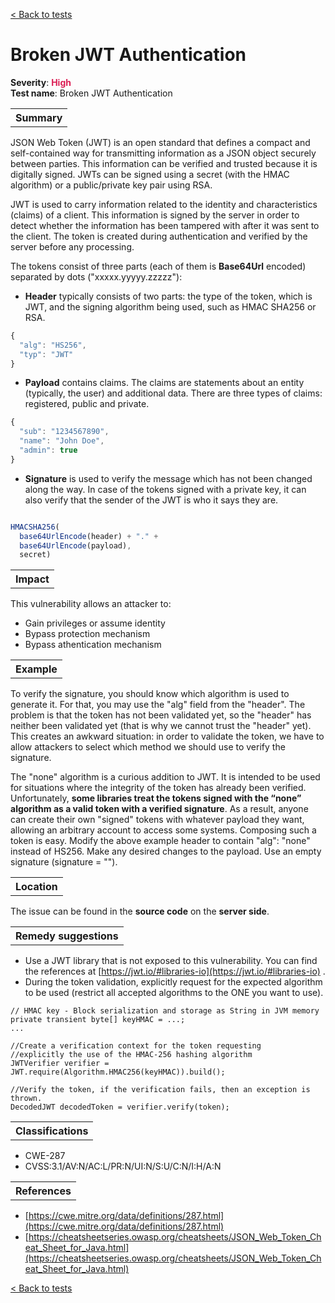 <a class="not-decorated-link" href="#/guide/vulnerabilities/overview.md">< Back to tests</a>

# Broken JWT Authentication

<b>Severity</b>: <b><font color="#DB1E54">High</font></b><br>
<b>Test name</b>: Broken JWT Authentication

<table id="simple-table">
    <tr>
        <th><strong>Summary</strong></th>
    </tr>
</table>
JSON Web Token (JWT) is an open standard that defines a compact and self-contained way for transmitting information as a JSON object securely between parties. This information can be verified and trusted because it is digitally signed. JWTs can be signed using a secret (with the HMAC algorithm) or a public/private key pair using RSA. 

JWT is used to carry information related to the identity and characteristics (claims) of a client. This information is signed by the server in order to detect whether the information has been tampered with after it was sent to the client. The token is created during authentication and verified by the server before any processing.

The tokens consist of three parts (each of them is **Base64Url** encoded) separated by dots ("xxxxx.yyyyy.zzzzz"):

* **Header** typically consists of two parts: the type of the token, which is JWT, and the signing algorithm being used, such as HMAC SHA256 or RSA.

```js
{
  "alg": "HS256",
  "typ": "JWT"
}
```


* **Payload** contains claims. The claims are statements about an entity (typically, the user) and additional data. There are three types of claims: registered, public and private.


```js
{
  "sub": "1234567890",
  "name": "John Doe",
  "admin": true
}
```
* **Signature** is used to verify the message which has not been changed along the way. In case of the tokens signed with a private key, it can also verify that the sender of the JWT is who it says they are.


```js

HMACSHA256(
  base64UrlEncode(header) + "." +
  base64UrlEncode(payload),
  secret)
```

<table id="simple-table">
    <tr>
        <th><strong>Impact</strong></th>
    </tr>
</table>

This vulnerability allows an attacker to:
* Gain privileges or assume identity
* Bypass protection mechanism
* Bypass athentication mechanism

<table id="simple-table">
    <tr>
        <th><strong>Example</strong></th>
    </tr>
</table>

To verify the signature, you should know which algorithm is used to generate it. For that, you may use the "alg" field from the "header". The problem is that the token has not been validated yet, so the "header" has neither been validated yet (that is why we cannot trust the "header" yet). This creates an awkward situation: in order to validate the token, we have to allow attackers to select which method we should use to verify the signature. 

The "none" algorithm is a curious addition to JWT. It is intended to be used for situations where the integrity of the token has already been verified. Unfortunately, **some libraries treat the tokens signed with the “none” algorithm as a valid token with a verified signature**. As a result, anyone can create their own "signed" tokens with whatever payload they want, allowing an arbitrary account to access some systems. Composing such a token is easy. Modify the above example header to contain "alg": "none" instead of HS256. Make any desired changes to the payload. Use an empty signature (signature = "").

<table id="simple-table">
    <tr>
        <th><strong>Location</strong></th>
    </tr>
</table>

The issue can be found in the **source code** on the **server side**.

<table id="simple-table">
    <tr>
        <th><strong>Remedy suggestions</strong></th>
    </tr>
</table>

* Use a JWT library that is not exposed to this vulnerability. You can find the references at [https://jwt.io/#libraries-io](https://jwt.io/#libraries-io) .
* During the token validation, explicitly request for the expected algorithm to be used (restrict all accepted algorithms to the ONE you want to use). 

```
// HMAC key - Block serialization and storage as String in JVM memory
private transient byte[] keyHMAC = ...;
...

//Create a verification context for the token requesting
//explicitly the use of the HMAC-256 hashing algorithm
JWTVerifier verifier = JWT.require(Algorithm.HMAC256(keyHMAC)).build();

//Verify the token, if the verification fails, then an exception is thrown.
DecodedJWT decodedToken = verifier.verify(token);
```

<table id="simple-table">
    <tr>
        <th><strong>Classifications</strong></th>
    </tr>
</table>

* CWE-287
* CVSS:3.1/AV:N/AC:L/PR:N/UI:N/S:U/C:N/I:H/A:N

<table id="simple-table">
    <tr>
        <th><strong>References</strong></th>
    </tr>
</table>

* [https://cwe.mitre.org/data/definitions/287.html](https://cwe.mitre.org/data/definitions/287.html)
* [https://cheatsheetseries.owasp.org/cheatsheets/JSON_Web_Token_Cheat_Sheet_for_Java.html](https://cheatsheetseries.owasp.org/cheatsheets/JSON_Web_Token_Cheat_Sheet_for_Java.html)


<a class="not-decorated-link" href="#/guide/vulnerabilities/overview.md">< Back to tests</a>